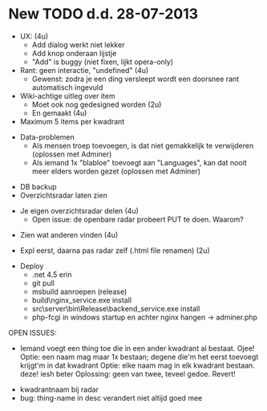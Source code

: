 New TODO d.d. 28-07-2013
========================

+ UX: (4u)
  + Add dialog werkt niet lekker
  + Add knop onderaan lijstje
  - "Add" is buggy (niet fixen, lijkt opera-only)
+ Rant: geen interactie, "undefined" (4u)
  + Gewenst: zodra je een ding versleept wordt een doorsnee rant automatisch ingevuld
+ Wiki-achtige uitleg over item 
  + Moet ook nog gedesigned worden (2u)
  + En gemaakt (4u)
+ Maximum 5 items per kwadrant
- Data-problemen
  - Als mensen troep toevoegen, is dat niet gemakkelijk te verwijderen (oplossen met Adminer)
  - Als iemand 1x "blabloe" toevoegt aan "Languages", kan dat nooit meer elders worden gezet (oplossen met Adminer)
+ DB backup
+ Overzichtsradar laten zien  
* Je eigen overzichtsradar delen (4u)
  * Open issue: de openbare radar probeert PUT te doen. Waarom?
- Zien wat anderen vinden (4u)
* Expl eerst, daarna pas radar zelf (.html file renamen) (2u)


+ Deploy
  + .net 4.5 erin
  + git pull
  + msbuild aanroepen (release)
  + build\nginx_service.exe install
  + src\server\bin\Release\backend_service.exe install
  + php-fcgi in windows startup en achter nginx hangen -> adminer.php


OPEN ISSUES:
- Iemand voegt een thing toe die in een ander kwadrant al bestaat. Ojee!
  Optie: een naam mag maar 1x bestaan; degene die'm het eerst toevoegt krijgt'm in dat kwadrant
  Optie: elke naam mag in elk kwadrant bestaan. deze! iesh beter
  Oplossing: geen van twee, teveel gedoe. Revert!
  
* kwadrantnaam bij radar
* bug: thing-name in desc verandert niet altijd goed mee